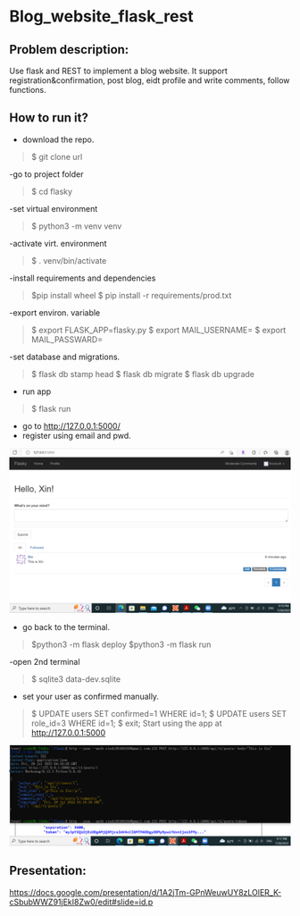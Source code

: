 # Blog_website_flask_rest

## Problem description:
Use flask and REST to implement a blog website. It support registration&confirmation, post blog, eidt profile and write comments, follow functions.


## How to run it?

- download the repo.
> $ git clone url

-go to project folder
> $ cd flasky

-set virtual environment

> $ python3 -m venv venv

-activate virt. environment

> $ . venv/bin/activate

-install requirements and dependencies
> $pip install wheel
> $ pip install -r requirements/prod.txt

-export environ. variable

> $ export FLASK_APP=flasky.py
> $ export MAIL_USERNAME=<EMAIL>
> $ export MAIL_PASSWARD=<PWD>

-set database and migrations.

> $ flask db stamp head
> $ flask db migrate
> $ flask db upgrade
- run app
> $ flask run
- go to http://127.0.0.1:5000/
- register using email and pwd.
  
![GitHub Logo](imgs/Flask_test_9.PNG)
  
  
- go back to the terminal.
> $python3 -m flask deploy
> $python3 -m flask run
  
-open 2nd terminal
> $ sqlite3 data-dev.sqlite
- set your user as confirmed manually.
> $ UPDATE users SET confirmed=1 WHERE id=1;
> $ UPDATE users SET role_id=3 WHERE id=1;
> $ exit;
Start using the app at http://127.0.0.1:5000

![GitHub Logo](imgs/post_test_9.PNG)


## Presentation:
https://docs.google.com/presentation/d/1A2jTm-GPnWeuwUY8zLOlER_K-cSbubWWZ91jEkI8Zw0/edit#slide=id.p
